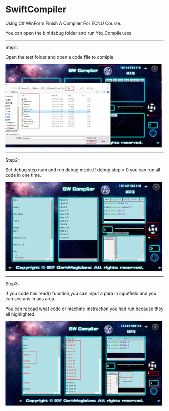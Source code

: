 # SwiftCompiler
Using C# WinForm Finish A Compiler For ECNU Course.

You can open the bin\debug folder and run Ytq_Compiler.exe 

---
Step1: 

Open the test folder and open a code file to comiple.

<img src="https://github.com/DarkYtq/SwiftCompiler/blob/master/Manual/Step1.png" width="500" 
alt="Step1"/>

---
Step2:

Set debug step num and run debug mode.If debug step = 0 you can run all code in one time.

<img src="https://github.com/DarkYtq/SwiftCompiler/blob/master/Manual/Step2.png" width="500" 
alt="Step2"/>

---
Step3:

If you code has read() function,you can input a para in inputfield and you can see ans in ans area.

You can recoad what code or machine instruction you had run because they all highlighted.

<img src="https://github.com/DarkYtq/SwiftCompiler/blob/master/Manual/Step3.png" width="500" 
alt="Step3"/>


